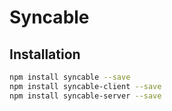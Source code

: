 # Syncable

## Installation

```sh
npm install syncable --save
npm install syncable-client --save
npm install syncable-server --save
```
